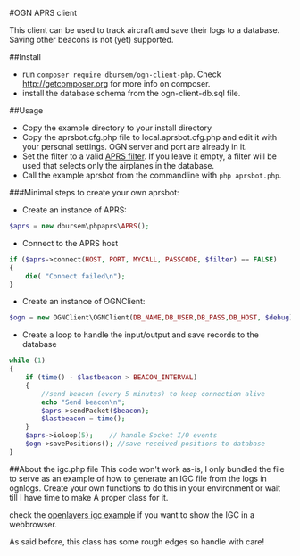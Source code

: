#OGN APRS client

This client can be used to track aircraft and save their logs to a database. Saving other beacons is not (yet) supported.

##Install
* run `composer require dbursem/ogn-client-php`. Check http://getcomposer.org for more info on composer.
* install the database schema from the ogn-client-db.sql file.

##Usage
* Copy the example directory to your install directory  
* Copy the aprsbot.cfg.php file to local.aprsbot.cfg.php and edit it with your personal settings. OGN server and port are already in it.  
* Set the filter to a valid [APRS filter](http://www.aprs-is.net/javAPRSFilter.aspx). If you leave it empty, a filter will be used that selects only the airplanes in the database. 
* Call the example aprsbot from the commandline with `php aprsbot.php`.


###Minimal steps to create your own aprsbot:
 
* Create an instance of APRS:
```php
$aprs = new dbursem\phpaprs\APRS();
```
* Connect to the APRS host
```php
if ($aprs->connect(HOST, PORT, MYCALL, PASSCODE, $filter) == FALSE) 
{
    die( "Connect failed\n");
}
```
* Create an instance of OGNClient:
```php
$ogn = new OGNClient\OGNClient(DB_NAME,DB_USER,DB_PASS,DB_HOST, $debug);
```

* Create a loop to handle the input/output and save records to the database
```php
while (1)
{
    if (time() - $lastbeacon > BEACON_INTERVAL) 
    {
        //send beacon (every 5 minutes) to keep connection alive
        echo "Send beacon\n";
        $aprs->sendPacket($beacon);
        $lastbeacon = time();
    }
    $aprs->ioloop(5);    // handle Socket I/O events
    $ogn->savePositions(); //save received positions to database 
}
```

##About the igc.php file
This code won't work as-is, I only bundled the file to serve as an example of how to generate an IGC file from the logs in ognlogs. Create your own functions to do this in your environment or wait till I have time to make A proper class for it.

check the [openlayers igc example](http://openlayers.org/en/v3.8.1/examples/igc.html) if you want to show the IGC in a webbrowser.

As said before, this class has some rough edges so handle with care!
